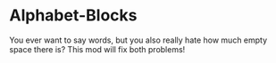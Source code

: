 # Alphabet-Blocks

You ever want to say words, but you also really hate how much empty space there is? This mod will fix both problems!
